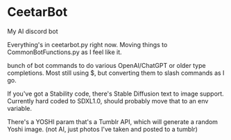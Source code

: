 # CeetarBot
My AI discord bot

Everything's in ceetarbot.py right now. Moving things to CommonBotFunctions.py as I feel like it.

bunch of bot commands to do various OpenAI/ChatGPT or older type completions.  Most still using $, but converting them to slash commands as I go.

If you've got a Stability code, there's Stable Diffusion text to image support. Currently hard coded to SDXL1.0, should probably move that to an env variable.

There's a YOSHI param that's a Tumblr API, which will generate a random Yoshi image. (not AI, just photos I've taken and posted to a tumblr)
